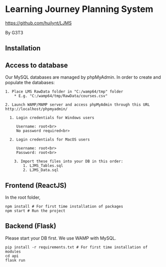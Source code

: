 # Learning Journey Planning System
https://github.com/huilynt/LJMS

By G3T3

## Installation

## Access to database

Our MySQL databases are managed by phpMyAdmin. In order to create and populate the databases:

    1. Place LMS RawData folder in "C:/wamp64/tmp" folder
        * E.g. "C:/wamp64/tmp/RawData/courses.csv"

    2. Launch WAMP/MAMP server and access phpMyAdmin through this URL http://localhost/phpmyadmin/

      1. Login credentials for Windows users

         Username: root<br>
         No password required<br>

      2. Login credentials for MacOS users

         Username: root<br>
         Password: root<br>

        3. Import these files into your DB in this order:
            1. LJMS_Tables.sql
            2. LJMS_Data.sql

## Frontend (ReactJS)
In the root folder,

```
npm install # For first time installation of packages
npm start # Run the project
```

## Backend (Flask)
Please start your DB first. We use WAMP with MySQL.

```
pip install -r requirements.txt # For first time installation of modules
cd api
flask run
```